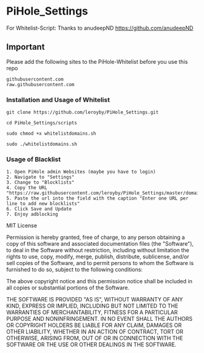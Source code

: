 # PiHole_Settings
For Whitelist-Script: Thanks to anudeepND https://github.com/anudeepND

## Important
Please add the following sites to the PiHole-Whitelist before you use this repo

```
githubusercontent.com
raw.githubusercontent.com
```

### Installation and Usage of Whitelist   
```
git clone https://github.com/leroyby/PiHole_Settings.git

cd PiHole_Settings/scripts

sudo chmod +x whitelistdomains.sh

sudo ./whitelistdomains.sh

```
### Usage of Blacklist   
```
1. Open PiHole admin Websites (maybe you have to login)
2. Navigate to "Settings"
3. Change to "Blocklists"
4. Copy the URL "https://raw.githubusercontent.com/leroyby/PiHole_Settings/master/domains/blockeddomains.txt"
5. Paste the url into the field with the caption "Enter one URL per line to add new blocklists"
6. Click Save and Update
7. Enjoy adblocking
```
MIT License

Permission is hereby granted, free of charge, to any person obtaining a copy
of this software and associated documentation files (the "Software"), to deal
in the Software without restriction, including without limitation the rights
to use, copy, modify, merge, publish, distribute, sublicense, and/or sell
copies of the Software, and to permit persons to whom the Software is
furnished to do so, subject to the following conditions:

The above copyright notice and this permission notice shall be included in all
copies or substantial portions of the Software.

THE SOFTWARE IS PROVIDED "AS IS", WITHOUT WARRANTY OF ANY KIND, EXPRESS OR
IMPLIED, INCLUDING BUT NOT LIMITED TO THE WARRANTIES OF MERCHANTABILITY,
FITNESS FOR A PARTICULAR PURPOSE AND NONINFRINGEMENT. IN NO EVENT SHALL THE
AUTHORS OR COPYRIGHT HOLDERS BE LIABLE FOR ANY CLAIM, DAMAGES OR OTHER
LIABILITY, WHETHER IN AN ACTION OF CONTRACT, TORT OR OTHERWISE, ARISING FROM,
OUT OF OR IN CONNECTION WITH THE SOFTWARE OR THE USE OR OTHER DEALINGS IN THE
SOFTWARE.
```
